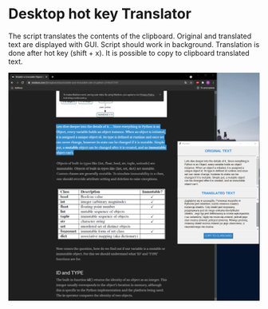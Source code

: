 # Desktop hot key Translator

The script translates the contents of the clipboard. Original and translated text are displayed with GUI.
Script should work in background. Translation is done after hot key (shift + x). It is possible to copy to clipboard translated text.


![Algorithm schema](https://github.com/Pawel-Guzik/Desktop-Translator/blob/main/img/appView.PNG)
